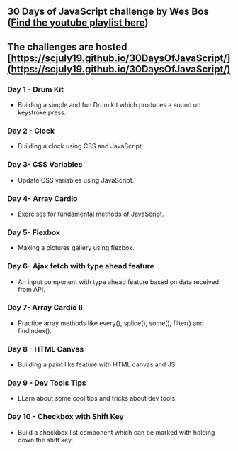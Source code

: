 ## 30 Days of JavaScript challenge by Wes Bos ([Find the youtube playlist here](https://www.youtube.com/watch?v=VuN8qwZoego&list=PLu8EoSxDXHP6CGK4YVJhL_VWetA865GOH&index=1&ab_channel=WesBos))
## The challenges are hosted [https://scjuly19.github.io/30DaysOfJavaScript/](https://scjuly19.github.io/30DaysOfJavaScript/)

### Day 1 - Drum Kit
- Building a simple and fun Drum kit which produces a sound on keystroke press.
### Day 2 - Clock
- Building a clock using CSS and JavaScript.
### Day 3- CSS Variables
- Update CSS variables using JavaScript.
### Day 4- Array Cardio
- Exercises for fundamental methods of JavaScript.
### Day 5- Flexbox
- Making a pictures gallery using flexbox.
### Day 6- Ajax fetch with type ahead feature
- An input component with type ahead feature based on data received from API.
### Day 7- Array Cardio II
- Practice array methods like every(), splice(), some(), filter() and findIndex().
### Day 8 - HTML Canvas
- Building a paint like feature with HTML canvas and JS.
### Day 9 - Dev Tools Tips
- LEarn about some cool tips and tricks about dev tools.
### Day 10 - Checkbox with Shift Key
- Build a checkbox list component which can be marked with holding down the shift key.

